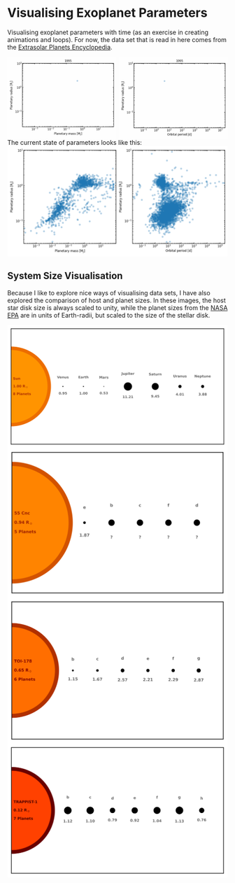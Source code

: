 # Visualising Exoplanet Parameters
Visualising exoplanet parameters with time (as an exercise in creating 
animations and loops). For now, the data set that is read in here comes
from the [Extrasolar Planets Encyclopedia](http://exoplanet.eu/).

<p align="center">
      <img src="plots/animated/mass_radius.gif" align="left" width="49.5%">
      <img src="plots/animated/radius_period.gif" align="right" width="49.5%">
</p>


The current state of parameters looks like this:
<img src="plots/exoplanet_parameters.png">

## System Size Visualisation

Because I like to explore nice ways of visualising data sets, I have also 
explored the comparison of host and planet sizes. In these images, the host 
star disk size is always scaled to unity, while the planet sizes from the 
[NASA EPA](https://exoplanetarchive.ipac.caltech.edu/) are in units of
Earth-radii, but scaled to the size of the stellar disk.

<img src="plots/system_sizes/example/system_size_Sun.svg" align="center"/>
<img src="plots/system_sizes/example/system_size_55Cnc.svg" align="center"/>
<img src="plots/system_sizes/example/system_size_TOI-178.svg" align="center"/>
<img src="plots/system_sizes/example/system_size_TRAPPIST-1.svg" align="center"/>
